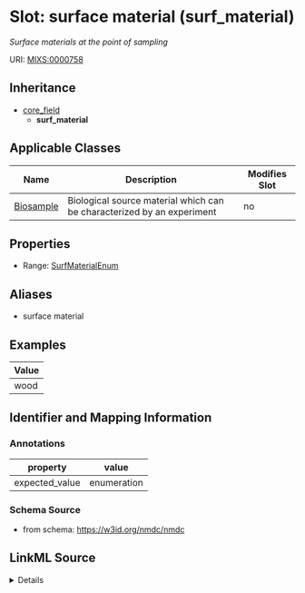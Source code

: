 # Slot: surface material (surf_material)


_Surface materials at the point of sampling_



URI: [MIXS:0000758](https://w3id.org/mixs/0000758)




## Inheritance

* [core_field](core_field.md)
    * **surf_material**





## Applicable Classes

| Name | Description | Modifies Slot |
| --- | --- | --- |
[Biosample](Biosample.md) | Biological source material which can be characterized by an experiment |  no  |







## Properties

* Range: [SurfMaterialEnum](SurfMaterialEnum.md)



## Aliases


* surface material




## Examples

| Value |
| --- |
| wood |

## Identifier and Mapping Information





### Annotations

| property | value |
| --- | --- |
| expected_value | enumeration || occurrence | 1 |



### Schema Source


* from schema: https://w3id.org/nmdc/nmdc




## LinkML Source

<details>
```yaml
name: surf_material
annotations:
  expected_value:
    tag: expected_value
    value: enumeration
  occurrence:
    tag: occurrence
    value: '1'
description: Surface materials at the point of sampling
title: surface material
examples:
- value: wood
from_schema: https://w3id.org/nmdc/nmdc
aliases:
- surface material
rank: 1000
is_a: core field
slot_uri: MIXS:0000758
multivalued: false
alias: surf_material
domain_of:
- Biosample
range: surf_material_enum

```
</details>